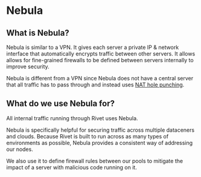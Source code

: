 # Nebula

## What is Nebula?

Nebula is similar to a VPN. It gives each server a private IP & network interface that automatically encrypts traffic between other servers. It allows allows for fine-grained firewalls to be defined between servers internally to improve security.

Nebula is different from a VPN since Nebula does not have a central server that all traffic has to pass through and instead uses [NAT hole punching](https://en.wikipedia.org/wiki/UDP_hole_punching).

## What do we use Nebula for?

All internal traffic running through Rivet uses Nebula.

Nebula is specifically helpful for securing traffic across multiple dataceners and clouds. Because Rivet is built to run across as many types of environments as possible, Nebula provides a consistent way of addressing our nodes.

We also use it to define firewall rules between our pools to mitigate the impact of a server with malicious code running on it.
